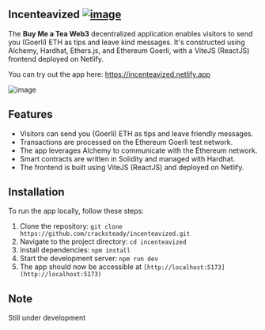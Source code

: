 ## Incenteavized [![image](https://camo.githubusercontent.com/f69a5ceef3aa29492abf1a72cb84ad969894b665960721f77b3d0a526dfc02c7/687474703a2f2f696d672e736869656c64732e696f2f6e706d2f762f76696e63656e742e7376673f7374796c653d666c6174)](https://www.npmjs.com/package/incenteavized)


The **Buy Me a Tea Web3** decentralized application enables visitors to send you (Goerli) ETH as tips and leave kind messages. It's constructed using Alchemy, Hardhat, Ethers.js, and Ethereum Goerli, with a ViteJS (ReactJS) frontend deployed on Netlify.

You can try out the app here: https://incenteavized.netlify.app


![image](https://github.com/cracksteady/incenteavized/assets/154499836/609399c7-3449-4ffb-bd6c-fd433bbfd587)



## Features

- Visitors can send you (Goerli) ETH as tips and leave friendly messages.
- Transactions are processed on the Ethereum Goerli test network.
- The app leverages Alchemy to communicate with the Ethereum network.
- Smart contracts are written in Solidity and managed with Hardhat.
- The frontend is built using ViteJS (ReactJS) and deployed on Netlify.

## Installation

To run the app locally, follow these steps:

1. Clone the repository: `git clone https://github.com/cracksteady/incenteavized.git`
2. Navigate to the project directory: `cd incenteavized`
3. Install dependencies: `npm install`
4. Start the development server: `npm run dev`
5. The app should now be accessible at `[http://localhost:5173](http://localhost:5173)`

## Note

Still under development
